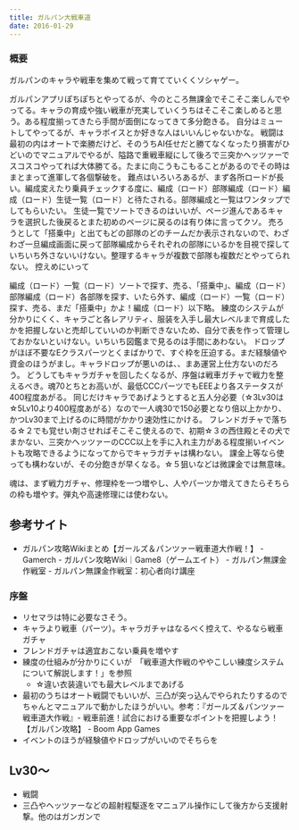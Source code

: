 ```yaml
---
title: ガルパン大戦車道
date: 2016-01-29
---
```


### 概要
ガルパンのキャラや戦車を集めて戦って育てていくくソシャゲー。

ガルパンアプリぽちぽちとやってるが、今のところ無課金でそこそこ楽しんでやってる。キャラの育成や強い戦車が充実していくうちはそこそこ楽しめると思う。ある程度揃ってきたら手間が面倒になってきて多分飽きる。 自分はミュートしてやってるが、キャラボイスとか好きな人はいいんじゃないかな。 戦闘は最初の内はオートで楽勝だけど、そのうちAI任せだと勝てなくなったり損害がひどいのでマニュアルでやるが、隘路で重戦車縦にして後ろで三突かヘッツァーでスコスコやってれば大体勝てる。たまに向こうもこもることがあるのでその時はまとまって進軍して各個撃破を。 難点はいろいろあるが、まず各所ロードが長い。編成変えたり乗員チェックする度に、編成（ロード）部隊編成（ロード）編成（ロード）生徒一覧（ロード）と待たされる。部隊編成と一覧はワンタップでしてもらいたい。 生徒一覧でソートできるのはいいが、ページ進んであるキャラを選択した後戻るとまた初めのページに戻るのは有り体に言ってクソ。 売ろうとして「搭乗中」と出てもどの部隊のどのチームだか表示されないので、わざわざ一旦編成画面に戻って部隊編成からそれぞれの部隊にいるかを目視で探していちいち外さないいけない。整理するキャラが複数で部隊も複数だとやってられない。 控えめにいって

編成（ロード）一覧（ロード）ソートで探す、売る、「搭乗中」、編成（ロード）部隊編成（ロード）各部隊を探す、いたら外す、編成（ロード）一覧（ロード）探す、売る、まだ「搭乗中」かよ！編成（ロード）以下略。 練度のシステムが分かりにくく、キャラごと各レアリティ、服装を入手し最大レベルまで育成したかを把握しないと売却していいのか判断できないため、自分で表を作って管理しておかないといけない。いちいち図鑑まで見るのは手間にあわない。 ドロップがほぼ不要なEクラスパーツとくまばかりで、すぐ枠を圧迫する。まだ経験値や資金のほうがまし。キャラドロップが悪いのは、、まあ運営上仕方ないのだろう。 どうしてもキャラガチャを回したくなるが、序盤は戦車ガチャで戦力を整えるべき。魂70とちとお高いが、最低CCCパーツでもEEEより各ステータスが400程度あがる。 同じだけキャラであげようとすると五人分必要（☆3Lv30は☆5Lv10より400程度あがる）なので一人魂30で150必要となり倍以上かかり、かつLv30まで上げるのに時間がかかり速効性にかける。 フレンドガチャで落ちる☆２でも覚せい剤させればそこそこ使えるので、初期☆３の西住殿とその犬でまかない、三突かヘッツァーのCCC以上を手に入れ主力がある程度揃いイベントも攻略できるようになってからでキャラガチャは構わない。 課金上等なら使っても構わないが、その分飽きが早くなる。☆５狙いなどは微課金では無意味。

魂は、まず戦力ガチャ、修理枠を一つ増やし、人やパーツか増えてきたらそちらの枠も増やす。弾丸や高速修理には使わない。

## 参考サイト
- ガルパン攻略Wikiまとめ【ガールズ＆パンツァー戦車道大作戦！】 - Gamerch - ガルパン攻略Wiki｜Game8（ゲームエイト） - ガルパン無課金作戦室 - ガルパン無課金作戦室：初心者向け講座

### 序盤
- リセマラは特に必要なさそう。
- キャラより戦車（パーツ）。キャラガチャはなるべく控えて、やるなら戦車ガチャ
- フレンドガチャは適宜おこない乗員を増やす
- 練度の仕組みが分かりにくいが　「戦車道大作戦のややこしい練度システムについて解説します！」を参照
  - ☆違い衣装違いでも最大レベルまであげる
- 最初のうちはオート戦闘でもいいが、三凸が突っ込んでやられたりするのでちゃんとマニュアルで動かしたほうがいい。参考：『ガールズ＆パンツァー 戦車道大作戦』- 戦車前進！試合における重要なポイントを把握しよう！【ガルパン攻略】 - Boom App Games
- イベントのほうが経験値やドロップがいいのでそちらを

## Lv30～
- 戦闘
- 三凸やヘッツァーなどの超射程駆逐をマニュアル操作にして後方から支援射撃。他のはガンガンで
